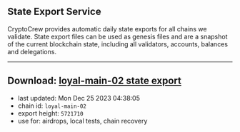 ## State Export Service
CryptoCrew provides automatic daily state exports for all chains we validate. State export files can be used as genesis files and are a snapshot of the current blockchain state, including all validators, accounts, balances and delegations.

---
**Download: [loyal-main-02 state export](https://dl.ccvalidators.com/SERVICE/loyal/loyal-main-02_export_5721710.json)**
---

- last updated: Mon Dec 25 2023 04:38:05
- chain id: `loyal-main-02`
- export height: `5721710`
- use for: airdrops, local tests, chain recovery
